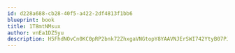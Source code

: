 ```yaml
---
id: d228a688-cb28-40f5-a422-2df4813f1bb6
blueprint: book
title: 1T8mtNMsux
author: vnEa1DZ5yu
description: H5FhdNOvCn0KC0pRP2bnk72ZhxgaVNGtopY8YAAVNJErSWI742YtyB07PJm3Awu3fkSHuZiv831juIQ712gA6KpgucJvMi9ZlOLi
---
```


